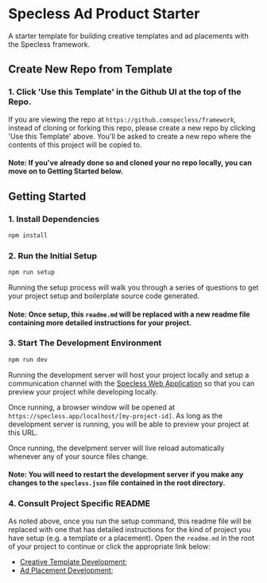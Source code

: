# Specless Ad Product Starter
A starter template for building creative templates and ad placements with the Specless framework.

## Create New Repo from Template

### 1. Click 'Use this Template' in the Github UI at the top of the Repo. 
If you are viewing the repo at `https://github.comspecless/framework`, instead of cloning or forking this repo, please create a new repo by clicking 'Use this Template' above. You'll be asked to create a new repo where the contents of this project will be copied to. 

#### Note: If you've already done so and cloned your no repo locally, you can move on to Getting Started below. 

## Getting Started

### 1. Install Dependencies

```bash
npm install
```

### 2. Run the Initial Setup

```bash
npm run setup
```
Running the setup process will walk you through a series of questions to get your project setup and boilerplate source code generated.

#### Note: Once setup, this `readme.md` will be replaced with a new readme file containing more detailed instructions for your project. 

### 3. Start The Development Environment

```bash
npm run dev
```
Running the development server will host your project locally and setup a communication channel with the [Specless Web Application](https://specless.app) so that you can preview your project while developing locally. 

Once running, a browser window will be opened at `https://specless.app/localhost/[my-project-id]`. As long as the development server is running, you will be able to preview your project at this URL.

Once running, the develpment server will live reload automatically whenever any of your source files change.

#### Note: You will need to restart the development server if you make any changes to the `specless.json` file contained in the root directory.

### 4. Consult Project Specific README

As noted above, once you run the setup command, this readme file will be replaced with one that has detailed instructions for the kind of project you have setup (e.g. a template or a placement). Open the `readme.md` in the root of your project to continue or click the appropriate link below:
- [Creative Template Development](/.specless/project-templates/template/readme.md);
- [Ad Placement Development](/.specless/project-templates/placement/readme.md);









